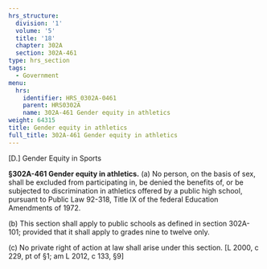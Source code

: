 ```yaml
---
hrs_structure:
  division: '1'
  volume: '5'
  title: '18'
  chapter: 302A
  section: 302A-461
type: hrs_section
tags:
  - Government
menu:
  hrs:
    identifier: HRS_0302A-0461
    parent: HRS0302A
    name: 302A-461 Gender equity in athletics
weight: 64315
title: Gender equity in athletics
full_title: 302A-461 Gender equity in athletics
---
```

[D.] Gender Equity in Sports

**§302A-461 Gender equity in athletics.** (a) No person, on the basis of sex, shall be excluded from participating in, be denied the benefits of, or be subjected to discrimination in athletics offered by a public high school, pursuant to Public Law 92-318, Title IX of the federal Education Amendments of 1972.

(b) This section shall apply to public schools as defined in section 302A-101; provided that it shall apply to grades nine to twelve only.

(c) No private right of action at law shall arise under this section. [L 2000, c 229, pt of §1; am L 2012, c 133, §9]